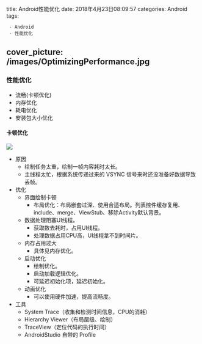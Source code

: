 title:  Android性能优化
date: 2018年4月23日08:09:57
categories: Android
tags: 

	 - Android
	 - 性能优化
cover_picture: /images/OptimizingPerformance.jpg
---

### 性能优化

- 流畅(卡顿优化)
- 内存优化
- 耗电优化
- 安装包大小优化

#### 卡顿优化

![](https://upload-images.jianshu.io/upload_images/2088926-be2fac616c7b93b6.png?imageMogr2/auto-orient/strip%7CimageView2/2/w/1240)

- 原因
  - 绘制任务太重，绘制一帧内容耗时太长。
  - 主线程太忙，根据系统传递过来的 VSYNC 信号来时还没准备好数据导致丢帧。
- 优化
  - 界面绘制卡顿
    - 布局优化：布局嵌套过深、使用合适布局。列表控件缓存复用、include、merge、ViewStub、移除Activity默认背景。
  - 数据处理阻塞UI线程。
    - 获取数去耗时，占用UI线程。
    - 处理数据占用CPU高，UI线程拿不到时间片。
  - 内存占用过大
    - 具体见内存优化。
  - 启动优化
    - 绘制优化。
    - 启动加载逻辑优化。
    - 可延迟初始化项，延迟初始化。
  - 动画优化
    - 可以使用硬件加速，提高流畅度。
- 工具
  - System Trace（收集和检测时间信息，CPU的消耗）
  - Hierarchy Viewer（布局层级、绘制）
  - TraceView（定位代码的执行时间）
  - AndroidStudio 自带的 Profile